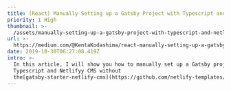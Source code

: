 ```yaml
---
title: (React) Manually Setting up a Gatsby Project with Typescript and Netlify CMS
priority: 1 High
thumbnail: >-
  /assets/manually-setting-up-a-gatsby-project-with-typescript-and-netlify-cms-thumbnail.png
url: >-
  https://medium.com/@KentaKodashima/react-manually-setting-up-a-gatsby-project-with-typescript-and-netlify-cms-f048a06874ac
date: 2019-10-30T06:27:08.419Z
intro: >-
  In this article, I will show you how to manually set up a Gatsby project with
  Typescript and Netlifyy CMS without
  the[gatsby-starter-netlify-cms](https://github.com/netlify-templates/gatsby-starter-netlify-cms)starter.
---
```


